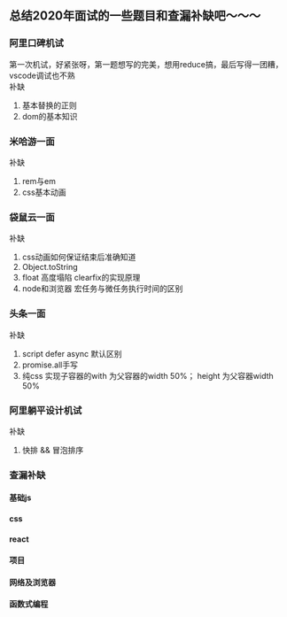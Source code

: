 ## 总结2020年面试的一些题目和查漏补缺吧～～～
### 阿里口碑机试 
第一次机试，好紧张呀，第一题想写的完美，想用reduce搞，最后写得一团糟，vscode调试也不熟  
补缺 
1. 基本替换的正则
2. dom的基本知识

### 米哈游一面
补缺
1. rem与em
2. css基本动画
### 袋鼠云一面
补缺
1. css动画如何保证结束后准确知道
2. Object.toString
3. float 高度塌陷 clearfix的实现原理
4. node和浏览器 宏任务与微任务执行时间的区别
### 头条一面  
补缺
1. script defer async 默认区别
2. promise.all手写
3. 纯css 实现子容器的with 为父容器的width 50%； height 为父容器width 50%
### 阿里躺平设计机试  
补缺   
1. 快排 && 冒泡排序


### 查漏补缺

#### 基础js

#### css

#### react

#### 项目

#### 网络及浏览器

#### 函数式编程



